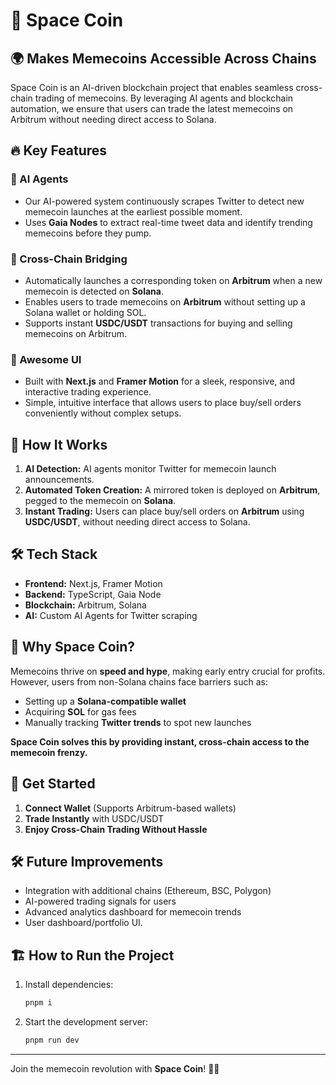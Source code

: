 # 🚀 Space Coin

## 🌍 Makes Memecoins Accessible Across Chains

Space Coin is an AI-driven blockchain project that enables seamless cross-chain trading of memecoins. By leveraging AI agents and blockchain automation, we ensure that users can trade the latest memecoins on Arbitrum without needing direct access to Solana.

## 🔥 Key Features

### 🤖 AI Agents

- Our AI-powered system continuously scrapes Twitter to detect new memecoin launches at the earliest possible moment.
- Uses **Gaia Nodes** to extract real-time tweet data and identify trending memecoins before they pump.

### 🔗 Cross-Chain Bridging

- Automatically launches a corresponding token on **Arbitrum** when a new memecoin is detected on **Solana**.
- Enables users to trade memecoins on **Arbitrum** without setting up a Solana wallet or holding SOL.
- Supports instant **USDC/USDT** transactions for buying and selling memecoins on Arbitrum.

### 🎨 Awesome UI

- Built with **Next.js** and **Framer Motion** for a sleek, responsive, and interactive trading experience.
- Simple, intuitive interface that allows users to place buy/sell orders conveniently without complex setups.

## 🚀 How It Works

1. **AI Detection:** AI agents monitor Twitter for memecoin launch announcements.
2. **Automated Token Creation:** A mirrored token is deployed on **Arbitrum**, pegged to the memecoin on **Solana**.
3. **Instant Trading:** Users can place buy/sell orders on **Arbitrum** using **USDC/USDT**, without needing direct access to Solana.

## 🛠️ Tech Stack

- **Frontend:** Next.js, Framer Motion
- **Backend:** TypeScript, Gaia Node
- **Blockchain:** Arbitrum, Solana
- **AI:** Custom AI Agents for Twitter scraping

## 📜 Why Space Coin?

Memecoins thrive on **speed and hype**, making early entry crucial for profits. However, users from non-Solana chains face barriers such as:

- Setting up a **Solana-compatible wallet**
- Acquiring **SOL** for gas fees
- Manually tracking **Twitter trends** to spot new launches

**Space Coin solves this by providing instant, cross-chain access to the memecoin frenzy.**

## 🚀 Get Started

1. **Connect Wallet** (Supports Arbitrum-based wallets)
2. **Trade Instantly** with USDC/USDT
3. **Enjoy Cross-Chain Trading Without Hassle**

## 🛠️ Future Improvements

- Integration with additional chains (Ethereum, BSC, Polygon)
- AI-powered trading signals for users
- Advanced analytics dashboard for memecoin trends
- User dashboard/portfolio UI.

## 🏗️ How to Run the Project

1. Install dependencies:
   ```sh
   pnpm i
   ```
2. Start the development server:
   ```sh
   pnpm run dev
   ```

---

Join the memecoin revolution with **Space Coin**! 🚀🔥

